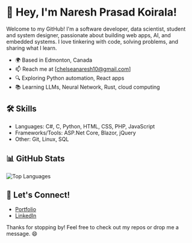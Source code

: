 # 👋 Hey, I'm Naresh Prasad Koirala!

Welcome to my GitHub! I'm a software developer, data scientist, student and system designer, passionate about building web apps, AI, and embedded systems. I love tinkering with code, solving problems, and sharing what I learn.

- 🌍 Based in Edmonton, Canada
- 📫 Reach me at [chelseanaresh10@gmail.com]
- 🔍 Exploring Python automation, React apps
- 📚 Learning LLMs, Neural Network, Rust, cloud computing

## 🛠 Skills

- Languages: C#, C, Python, HTML, CSS, PHP, JavaScript
- Frameworks/Tools: ASP.Net Core, Blazor, jQuery  
- Other: Git, Linux, SQL

## 📊 GitHub Stats

![Top Languages](https://github-readme-stats.vercel.app/api/top-langs/?username=NareshKoirala&layout=compact&theme=tokyonight)

## 🤝 Let's Connect!

- [Portfolio]([https://nareshkoirala.github.io/MineRepo/](https://www.nareshkoirala.dev/))
- [LinkedIn](https://www.linkedin.com/in/naresh-koirala-6205582b3/)

Thanks for stopping by! Feel free to check out my repos or drop me a message. 😄

